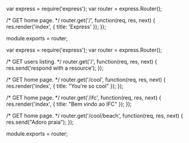 var express = require('express');
var router = express.Router();

/* GET home page. */
router.get('/', function(req, res, next) {
  res.render('index', { title: 'Express' });
});

module.exports = router;


var express = require('express');
var router = express.Router();

/* GET users listing. */
router.get('/', function(req, res, next) {
  res.send('respond with a resource');
});

/* GET home page. */
router.get('/cool', function(req, res, next) {
  res.render('index', { title: "You're so cool" });
});

/* GET home page. */
router.get('/ifc', function(req, res, next) {
  res.render('index', { title: "Bem vindo ao IFC" });
});

/* GET home page. */
router.get('/cool/beach', function(req, res, next) {
  res.send("Adoro praia");
});

module.exports = router;
